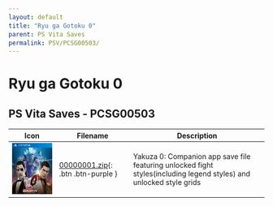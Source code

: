 ```yaml
---
layout: default
title: "Ryu ga Gotoku 0"
parent: PS Vita Saves
permalink: PSV/PCSG00503/
---
```

# Ryu ga Gotoku 0

## PS Vita Saves - PCSG00503

| Icon | Filename | Description |
|------|----------|-------------|
| ![Ryu ga Gotoku 0](icon0.png) | [00000001.zip](00000001.zip){: .btn .btn-purple } | Yakuza 0: Companion app save file featuring unlocked fight styles(including legend styles) and unlocked style grids  |
